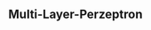 ## Multi-Layer-Perzeptron


<!-- <figure>
    <center>
    <img src="../assets/figures/06-neural_networks/mlp.svg"
         alt="MLP"
         width="600"\>
    <figcaption>Rechengraph des Ridge-Regression-Modells.</figcaption>
    </center>
</figure> -->